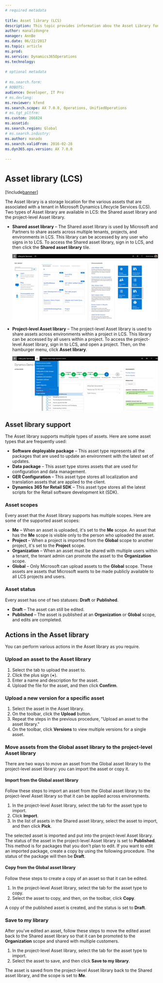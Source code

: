 ```yaml
---
# required metadata

title: Asset library (LCS)
description: This topic provides information abou the Asset Library functionality in Lifecycle Services (LCS).
author: manalidongre
manager: AnnBe
ms.date: 06/22/2017
ms.topic: article
ms.prod: 
ms.service: Dynamics365Operations
ms.technology: 

# optional metadata

# ms.search.form: 
# ROBOTS: 
audience: Developer, IT Pro
# ms.devlang: 
ms.reviewer: kfend
ms.search.scope: AX 7.0.0, Operations, UnifiedOperations
# ms.tgt_pltfrm: 
ms.custom: 266824
ms.assetid: 
ms.search.region: Global
# ms.search.industry: 
ms.author: manado
ms.search.validFrom: 2016-02-28
ms.dyn365.ops.version: AX 7.0.0

---
```


# Asset library (LCS)

[!include[banner](../includes/banner.md)]

The Asset library is a storage location for the various assets that are associated with a tenant in Microsoft Dynamics Lifecycle Services (LCS). Two types of Asset library are available in LCS: the Shared asset library and the project-level Asset library.

- **Shared asset library** – The Shared asset library is used by Microsoft and Partners to share assets across multiple tenants, projects, and environments in LCS. This library can be accessed by any user who signs in to LCS. To access the Shared asset library, sign in to LCS, and then click the **Shared asset library** tile.

    [![Shared asset library tile](./media/SharedAssetLibrary.jpg)](./media/SharedAssetLibrary.jpg)

- **Project-level Asset library** – The project-level Asset library is used to share assets across environments within a project in LCS. This library can be accessed by all users within a project. To access the project-level Asset library, sign in to LCS, and open a project. Then, on the hamburger menu, click **Asset library**.

    [![Opening the project-level Asset library](./media/ProjectAssetLibrary.jpg)](./media/ProjectAssetLibrary.jpg)

## Asset library support
The Asset library supports multiple types of assets. Here are some asset types that are frequently used:

- **Software deployable package** – This asset type represents all the packages that are used to update an environment with the latest set of updates.
- **Data package** – This asset type stores assets that are used for configuration and data management.
- **GER Configuration** – This asset type stores all localization and translation assets that are applied to the client.
- **Dynamics 365 for Retail SDK** – This asset type stores all the latest scripts for the Retail software development kit (SDK).

### Asset scopes
Every asset that the Asset library supports has multiple scopes. Here are some of the supported asset scopes:

- **Me** – When an asset is uploaded, it's set to the **Me** scope. An asset that has the **Me** scope is visible only to the person who uploaded the asset.
- **Project** – When a project is imported from the **Global** scope to another project, it's set to the **Project** scope.
- **Organization** – When an asset must be shared with multiple users within a tenant, the tenant admin can promote the asset to the **Organization** scope.
- **Global** – Only Microsoft can upload assets to the **Global** scope. These assets are assets that Microsoft wants to be made publicly available to all LCS projects and users.

### Asset status
Every asset has one of two statuses: **Draft** or **Published**.

- **Draft** – The asset can still be edited.
- **Published** – The asset is published at an **Organization** or **Global** scope, and edits are completed.

## Actions in the Asset library
You can perform various actions in the Asset library as you require.

### Upload an asset to the Asset library
1. Select the tab to upload the asset to.
2. Click the plus sign (**+**).
3. Enter a name and description for the asset.
4. Upload the file for the asset, and then click **Confirm**.

### Upload a new version for a specific asset
1. Select the asset in the Asset library.
2. On the toolbar, click the **Upload** button.
3. Repeat the steps in the previous procedure, "Upload an asset to the asset library."
4. On the toolbar, click **Versions** to view multiple versions for a single asset.

### Move assets from the Global asset library to the project-level Asset library
There are two ways to move an asset from the Global asset library to the project-level asset library: you can import the asset or copy it.

#### Import from the Global asset library
Follow these steps to import an asset from the Global asset library to the project-level Asset library so that it can be applied across environments.

1. In the project-level Asset library, select the tab for the asset type to import.
2. Click **Import**.
3. In the list of assets in the Shared asset library, select the asset to import, and then click **Pick**.

The selected asset is imported and put into the project-level Asset library. The status of the asset in the project-level Asset library is set to **Published**. This method is for packages that you don't plan to edit. If you want to edit an imported package, create a copy by using the following procedure. The status of the package will then be **Draft**.

#### Copy from the Global asset library
Follow these steps to create a copy of an asset so that it can be edited.

1. In the project-level Asset library, select the tab for the asset type to copy.
2. Select the asset to copy, and then, on the toolbar, click **Copy**.

A copy of the published asset is created, and the status is set to **Draft**.

### Save to my library
After you've edited an asset, follow these steps to move the edited asset back to the Shared asset library so that it can be promoted to the **Organization** scope and shared with multiple customers.

1. In the project-level Asset library, select the tab for the asset type to import.
2. Select the asset to save, and then click **Save to my library**.

The asset is saved from the project-level Asset library back to the Shared asset library, and the scope is set to **Me**.

